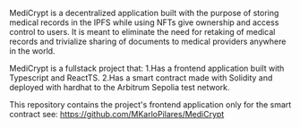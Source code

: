 MediCrypt is a decentralized application built with the purpose of storing medical records in the IPFS while using NFTs give ownership and access control to users. It is meant to eliminate the need for retaking of medical records and trivialize sharing of documents to medical providers anywhere in the world.

MediCrypt is a fullstack project that:
  1.Has a frontend application built with Typescript and ReactTS.
  2.Has a smart contract made with Solidity and deployed with hardhat to the Arbitrum Sepolia test network.

This repository contains the project's frontend application only for the smart contract see: https://github.com/MKarloPilares/MediCrypt

